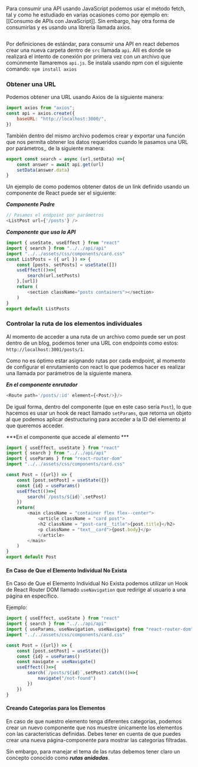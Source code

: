 Para consumir una API usando JavaScript podemos usar el método fetch, tal y como he estudiado en varias ocasiones como por ejemplo en: [[Consumo de APIs con JavaScript]]. Sin embargo, hay otra forma de consumirlas y es usando una librería llamada axios.

```table-of-contents
```


Por definiciones de estándar, para consumir una API en react debemos crear una nueva carpeta dentro de `src` llamada `api`. Allí es donde se realizará el intento de conexión por primera vez con un archivo que comúnmente llamaremos `api.js`. Se instala usando npm con el siguiente comando: `npm install axios`

### Obtener una URL

 Podemos obtener una URL usando Axios de la siguiente manera:

```javascript
import axios from "axios";
const api = axios.create({
	baseURL: "http://localhost:3000/",
})
```

También dentro del mismo archivo podemos crear y exportar una función que nos permita obtener los datos requeridos cuando le pasamos una URL por parámetros,, de la siguiente manera:

```javascript
export const search = async (url,setData) =>{
	const answer = await api.get(url)
	setData(answer.data)
}
```

Un ejemplo de como podemos obtener datos de un link definido usando un componente de React puede ser el siguiente:

***Componente Padre***

```javascript
// Pasamos el endpoint por parámetros
<ListPost url={'/posts'} />
```

***Componente que usa la API***

```javascript
import { useState, useEffect } from "react"
import { search } from "../../api/api"
import "../../assets/css/components/card.css"
const ListPosts = ({ url }) => {
	const [posts, setPosts] = useState([])
	useEffect(()=>{
		search(url,setPosts)
	},[url])
	return (
		<section className="posts containers"></section>
	)
}
export default ListPosts
```

### Controlar la ruta de los elementos individuales

Al momento de acceder a una ruta de un archivo como puede ser un post dentro de un blog, podemos tener una URL con endpoints como estos: `http://localhost:3001/posts/1`.

Como no es óptimo estar asignando rutas por cada endpoint, al momento de configurar el enrutamiento con react lo que podemos hacer es realizar una llamada por parámetros de la siguiente manera.

***En el componente enrutador***

```javascript
<Route path='/posts/:id' element={<Post/>}/>
```

De igual forma, dentro del componente (que en este caso sería `Post`), lo que hacemos es usar un hook de react llamado `setParams`, que retorna un objeto al que podemos aplicar destructuring para acceder a la ID del elemento al que queremos acceder.

***En el componente que accede al elemento ***

```javascript
import { useEffect, useState } from "react"
import { search } from "../../api/api"
import { useParams } from "react-router-dom"
import "../../assets/css/components/card.css"

const Post = ({url}) => {
	const [post,setPost] = useState({})
	const {id} = useParams()
	useEffect(()=>{
		search(`/posts/${id}`,setPost)
	})
	return(
		<main className = "container flex flex--center">
			<article className = "card post">
			<h2 className = "post-card__title">{post.title}</h2>
			<p className = "text__card">{post.body}</p>
			</article>
		</main>
	)
}
export default Post
```

#### En Caso de Que el Elemento Individual No Exista

En Caso de Que el Elemento Individual No Exista podemos utilizar un Hook de React Router DOM llamado `useNavigation` que redirige al usuario a una página en específico.

Ejemplo:

```javascript
import { useEffect, useState } from "react"
import { search } from "../../api/api"
import { useParams, useNavigation, useNavigate} from "react-router-dom"
import "../../assets/css/components/card.css"

const Post = ({url}) => {
	const [post,setPost] = useState({})
	const {id} = useParams()
	const navigate = useNavigate()
	useEffect(()=>{
		search(`/posts/${id}`,setPost).catch(()=>{
			navigate("/not-found")
		})
	})
}
```

#### Creando Categorías para los Elementos

En caso de que nuestro elemento tenga diferentes categorías, podemos crear un nuevo componente que nos muestre únicamente los elementos con las características definidas. Debes tener en cuenta de que puedes crear una nueva página-componente para mostrar las categorías filtradas. 

Sin embargo, para manejar el tema de las rutas debemos tener claro un concepto conocido como ***rutas anidadas***.